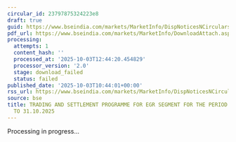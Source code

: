 ```yaml
---
circular_id: 23797875324223e8
draft: true
guid: https://www.bseindia.com/markets/MarketInfo/DispNoticesNCirculars.aspx?Noticeid={36817D0D-D822-41E9-93B3-B88793036315}&noticeno=20251003-26&dt=10/03/2025&icount=26&totcount=34&flag=0
pdf_url: https://www.bseindia.com/markets/MarketInfo/DownloadAttach.aspx?id=20251003-26&attachedId=
processing:
  attempts: 1
  content_hash: ''
  processed_at: '2025-10-03T12:44:20.454829'
  processor_version: '2.0'
  stage: download_failed
  status: failed
published_date: '2025-10-03T10:44:01+00:00'
rss_url: https://www.bseindia.com/markets/MarketInfo/DispNoticesNCirculars.aspx?Noticeid={36817D0D-D822-41E9-93B3-B88793036315}&noticeno=20251003-26&dt=10/03/2025&icount=26&totcount=34&flag=0
source: bse
title: TRADING AND SETTLEMENT PROGRAMME FOR EGR SEGMENT FOR THE PERIOD FROM 01.10.2025
  TO 31.10.2025
---
```


Processing in progress...